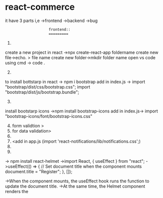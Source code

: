 # react-commerce

it have 3 parts i,e 
    ->frontend
    ->backend
    ->bug

                        frontend::
                        =========
1.    <create-react-app foldername>
create a new project in react ->npx create-react-app foldername create new file->echo. > file name create new folder->mkdir folder name open vs code using cmd -> code .

2.   <npm i bootstrap>
to install bottstarp in react -> npm i bootstrap add in index.js -> import "bootstrap/dist/css/bootstrap.css"; import "bootstrap/dist/js/bootstrap.bundle";

3.   <npm install bootstrap-icons>
install bootstarp icons ->npm install bootstrap-icons add in index.js-> import "bootstrap-icons/font/bootstrap-icons.css"

4.  <npm i formik->form validtion >
5.  <npm i yup->for data validation>
6.  <npm i react-notifications>
7.  <add in app.js  (import 'react-notifications/lib/notifications.css';)
8.  <npm install react-helmet>
9.  <to install fontawesome library>

-> npm install react-helmet ->import React, { useEffect } from "react"; ->useEffect(() => { // Set document title when the component mounts document.title = "Register"; }, []);

->When the component mounts, the useEffect hook runs the function to update the document title.
->At the same time, the Helmet component renders the <title> tag with the specified title.
->React Helmet then manages updating the document head with the content of the <Helmet> component.
->This approach ensures that the document title is dynamically updated based on the component being rendered,       
>providing a seamless user experience.

->use of react useffct hook ::In React, useEffect is a hook that can be used to run side effects or manage state changes after 
10. <npm i react-csv> to download csv format in table data
11. <npm install jspdf jspdf-autotable> to download in pdf format
    ->import {jsPDF} from "jspdf";
    ->import 'jspdf-autotable'; import these file otheerwise not downloadable
12. -><npm i reactstrap>
12. -><npm install sweetalert2>
12. -><npm i zxcvbn> (for progress bar(strong password))
13. -><npm install react-hook-form>(for form validation and update purpose)
14. -><npm install chart.js>(for pie chart data shown)

abstract::
=========
->1st we configure both frontend and and backend.
=>user registered 1st and after that 1st of all we define manually one user have admin thats why they acess admin page .
->and register page validate using formik and yup also registered user shown after successfully submitng form i,e react notifications
->after that we configure how manny user registered shown that shown by admin dynamically
day-4::(addeditregister.jsx)
======
->to show data in tabular format
->export csv download
->pdf format data download
->print data
->searching functionality
->modal data fuctionality and update button inside data shown modal inside form (using react-strap)
->add pagination

day-5::(addeditregister.jsx)
======
->add and show single data using eye icon 
->edit functionality using formik(when click on toggle2 it is open for modal and inside this call onsubmit() function it set values    and   after that  handle submit able to edit the data)
->deleted functionality using sweetalert2
->show all types of notification
->add subadmin
->show password icon functionality
->in registering time data goes to database (password) in hashing format

day-6::
======
->show data in table format(subadmin.jsx)
->eye functionality(subadmin.jsx)
->csv download(subadmin.jsx)
->searching functionality(subadmin.jsx)
day-7::
=======
->update functionalty (using react-form-hook)(subadmin.jsx)
->delete functionality(subadmin.jsx)
->type column role data shown(subadmin.jsx)
->add tracker functionality like if user or admin or subadmin without login they can not acess dashboard or any other page (user dashboard and admin dashboard using session)

day-8::
======
->print page functionality(subadmin.jsx)
->pdf format download(subadmin.jsx)
->remember me functionalty in login page (add email and password store in cookies and expariry time)
->count user,admin,and subadmin shown in admin dashboard
->also data shown in pie chart format

day-9::
======
->update and show category data also edit and update data and delete functionality
->soft delte functionality both adminuser and categories table


day-10::
======
->create cms page (to admin perform all functionality)
->in category and register profile page image inserting
->in categories toggle status on/off




                             backend::
                             =========

->create a backend folder
    ->inside package.json to write("start":"nodemon server.js")
    ->inside backend to run comand(npm init -y)->to install package.json
    ->inside backend to run command(npm i mysql express nodemon cors)
    ->if mysql not worked to expicitly install(npm install mysql2)
    ->npm i bcrypt (for hashing password using sal and gensalt)
    ->npm i multer (for file uploading)
    ->npm i moment (for date)




                                            bug::
                                            ====
->validation not worked in addeditregister.jsx(update form)
->show user data like(ok,cancel,cross icon) not worked.   (bug fixed successfully!)
->show user data like(ok,cancel,cross icon) not worked.(subadmin.jsx)  (bug fixed successfully!)





<!-- inbuilt changes -->
in dashboard2.jsx  line number 1028 to 1068 comment out
below code

 <!-- {/*<div className="s-skeleton s-skeleton--h-600 s-skeleton--bg-grey">
        <div className="owl-carousel primary-style-1" id="sitemakers-slider">
        <div className="sitemakers-slide sitemakers-slide--1" style={{backgroundImage: `url("./frontend/images/banners/sitemaker-slider-banner-1.png")`}}>
        <div className="container">
              <div className="row">
                <div className="col-12">
                  <div className="slider-content slider-content--animation">
                    <span className="content-span-2 u-c-secondary">10% Off on T-Shirts</span>
                    <a className="shop-now-link btn--e-brand" href="shop-side-version-2.html">SHOP NOW</a></div>
                </div>
              </div>
            </div>
          </div>
          <div className="sitemakers-slide sitemakers-slide--2" style={{backgroundImage: `url("./frontend/images/banners/sitemaker-slider-banner-2.png")`}}>
            <div className="container">
              <div className="row">
                <div className="col-12">
                  <div className="slider-content slider-content--animation">
                    <span className="content-span-2 u-c-secondary">20% Off on T-Shirts</span>
                    <a className="shop-now-link btn--e-brand" href="shop-side-version-2.html">SHOP NOW</a></div>
                </div>
              </div>
            </div>
          </div>
          <div className="sitemakers-slide sitemakers-slide--3" style={{backgroundImage: `url("./frontend/images/banners/sitemaker-slider-banner-3.png")`}}>
            <div className="container">
              <div className="row">
                <div className="col-12">
                  <div className="slider-content slider-content--animation">
                    <span className="content-span-2 u-c-secondary">15% Off on Jackets</span>
                    <a className="shop-now-link btn--e-brand" href="shop-side-version-2.html">SHOP NOW</a></div>
                </div>
              </div>
            </div>
          </div>
        </div>
      </div>*/} -->



2.also change in app.css line number 989
before
.aspect__img {
  position: absolute;
  width: 100%;
  height: 100%; }

  after change
.aspect__img {
  position: relative;
  width: 100%;
  height: 100%; }      




